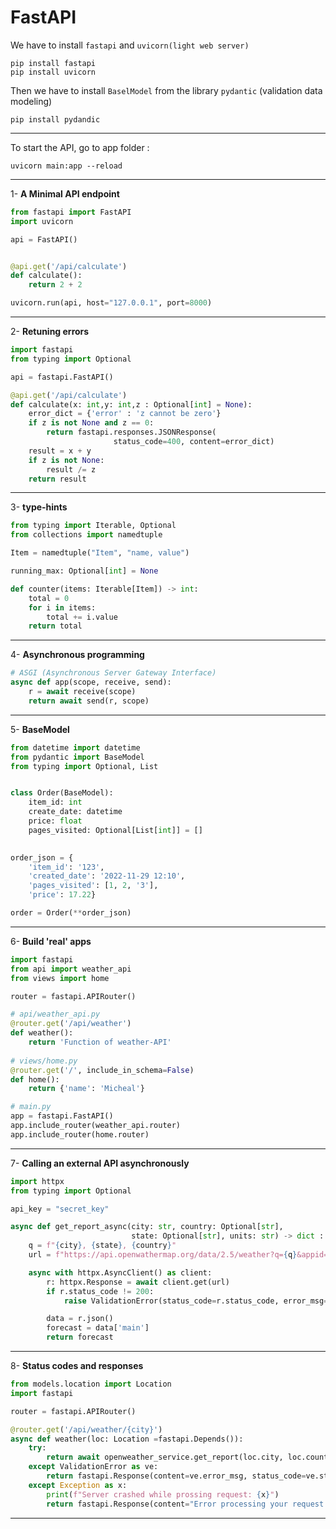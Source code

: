 # FastAPI


We have to install `fastapi` and `uvicorn(light web server)`

```shell
pip install fastapi
pip install uvicorn
```

Then we have to install `BaselModel` from the library  `pydantic` (validation data modeling)

```shell
pip install pydandic
```

***

To start the API, go to app folder :
```shell
uvicorn main:app --reload
```

***

1- **A Minimal API endpoint**

```python
from fastapi import FastAPI
import uvicorn

api = FastAPI()


@api.get('/api/calculate')
def calculate():
    return 2 + 2

uvicorn.run(api, host="127.0.0.1", port=8000)
```

***

2- **Retuning errors**

```python
import fastapi
from typing import Optional

api = fastapi.FastAPI()

@api.get('/api/calculate')
def calculate(x: int,y: int,z : Optional[int] = None):
    error_dict = {'error' : 'z cannot be zero'}
    if z is not None and z == 0:
        return fastapi.responses.JSONResponse(
                       status_code=400, content=error_dict)
    result = x + y
    if z is not None:
        result /= z
    return result
```

***

3- **type-hints**

```python
from typing import Iterable, Optional
from collections import namedtuple

Item = namedtuple("Item", "name, value")

running_max: Optional[int] = None

def counter(items: Iterable[Item]) -> int:
    total = 0
    for i in items:
        total += i.value
    return total
```
***

4- **Asynchronous programming**

```python
# ASGI (Asynchronous Server Gateway Interface)
async def app(scope, receive, send):
    r = await receive(scope)
    return await send(r, scope)
```
***

5- **BaseModel**

```python
from datetime import datetime
from pydantic import BaseModel
from typing import Optional, List


class Order(BaseModel):
    item_id: int    
    create_date: datetime
    price: float
    pages_visited: Optional[List[int]] = []

    
order_json = {
    'item_id': '123',
    'created_date': '2022-11-29 12:10',
    'pages_visited': [1, 2, '3'],
    'price': 17.22}

order = Order(**order_json)
```

***

6- **Build 'real' apps**

```python
import fastapi
from api import weather_api
from views import home

router = fastapi.APIRouter()

# api/weather_api.py
@router.get('/api/weather')
def weather():
    return 'Function of weather-API'
   
# views/home.py
@router.get('/', include_in_schema=False)
def home():
    return {'name': 'Micheal'}

# main.py
app = fastapi.FastAPI()
app.include_router(weather_api.router)
app.include_router(home.router)
```

***

7- **Calling an external API asynchronously**

```python
import httpx
from typing import Optional

api_key = "secret_key"

async def get_report_async(city: str, country: Optional[str], 
                           state: Optional[str], units: str) -> dict :
    q = f"{city}, {state}, {country}"
    url = f"https://api.openwathermap.org/data/2.5/weather?q={q}&appid={api_key}&units={units}"

    async with httpx.AsyncClient() as client:
        r: httpx.Response = await client.get(url)
        if r.status_code != 200:
            raise ValidationError(status_code=r.status_code, error_msg=r.text)

        data = r.json()
        forecast = data['main']
        return forecast

```

***

8- **Status codes and responses**

```python
from models.location import Location
import fastapi

router = fastapi.APIRouter()

@router.get('/api/weather/{city}')
async def weather(loc: Location =fastapi.Depends()):
    try:
        return await openweather_service.get_report(loc.city, loc.country, loc.state, loc.units)
    except ValidationError as ve:
        return fastapi.Response(content=ve.error_msg, status_code=ve.status_code)
    except Exception as x:
        print(f"Server crashed while prossing request: {x}")
        return fastapi.Response(content="Error processing your request.", status_code=500)

```

***


